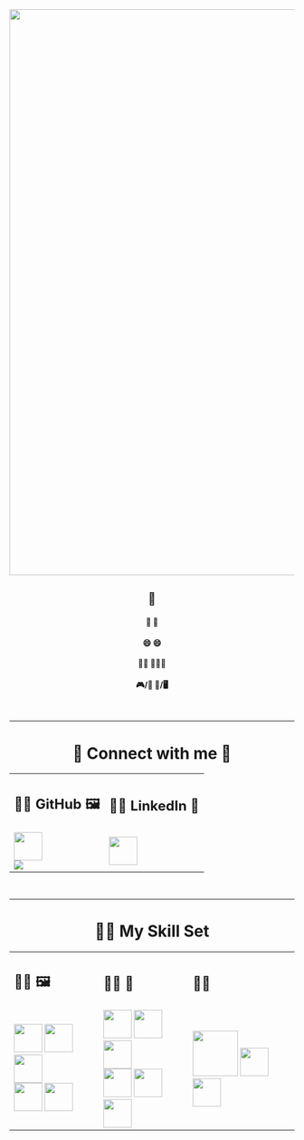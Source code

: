 <div align="center">
  <img  src="https://res.cloudinary.com/practicaldev/image/fetch/s--5SXqnWZ2--/c_imagga_scale,f_auto,fl_progressive,h_420,q_66,w_1000/https://dev-to-uploads.s3.amazonaws.com/i/2ciu6mo6r9x9zyverc10.gif" width="1000">
</div>

<h2 align="center"> 👋  </h2>
<h4 align="center">🌱  🌱</h4>
<h4 align="center"> 😄  😄</h4>
<h4 align="center"> 👨‍🎓  👨🏻‍💻 </h4>
<h4 align="center"> 🎮/👾  👾/🖥️ </h4>
<br><hr>
<h1 align="center"> 👀 Connect with me 👀</h1>


<table align="center"> 
  <tr>
    <td> <h2> 👨‍🎨 GitHub 🖼️ </h2> </td>
    <td> <h2> 👨‍🔬 LinkedIn 🧮 </h2> </td>
  </tr>
  
  <tr>
    <td> 
       <a href="https://github.com/luisserranom" >
        <img align="center" src="https://cdn-icons-png.flaticon.com/512/779/779088.png" width="50px">
        <br>
        <img align="center" src="https://img.shields.io/github/followers/luisserranom?style=social">
      </a>
    </td>
    <td>
      <a href="https://www.linkedin.com/in/luis-israel-serrano-miranda-888aa61b9/">
        <img src="https://cdn-icons-png.flaticon.com/512/174/174857.png" width="50px">
      </a>
    </td>
  </tr>
 </table>

<br><hr>
<h1 align="center" > 🤹🏻 My Skill Set </h1>
<table align="center"> 
  <tr>
    <td> <h2> 👨‍🎨 🖼️ </h2> </td>
    <td> <h2> 👨‍🔬 🧮 </h2> </td>
    <td> <h2> 🤷🏼</h2> </td>
  </tr>
  <tr>
    <td> 
      <img  src="https://cdn.iconscout.com/icon/free/png-256/react-2-458175.png" width="50px">
      <img  src="https://upload.wikimedia.org/wikipedia/commons/thumb/6/61/HTML5_logo_and_wordmark.svg/768px-HTML5_logo_and_wordmark.svg.png" width="50px">
      <img  src="https://alexandracch.github.io/portfolio/assets/img/skills-tech/css3.png" width="50px">
      <br>
      <img  src="https://upload.wikimedia.org/wikipedia/commons/thumb/b/b2/Bootstrap_logo.svg/512px-Bootstrap_logo.svg.png" width="50px">
      <img  src="https://logospng.org/download/javascript/logo-javascript-icon-1024.png" width="50px">
    </td>
    <td>
      <img  src="https://cdn-icons-png.flaticon.com/512/226/226777.png" width="50">
      <img  src="https://upload.wikimedia.org/wikipedia/commons/thumb/c/c3/Python-logo-notext.svg/1869px-Python-logo-notext.svg.png" width="50px">
      <img  src="https://www.pngkey.com/png/full/360-3603565_php-logo-png-logo-php.png" width="50px"> 
      <br>
      <img  src="https://pngimg.com/uploads/mysql/mysql_PNG11.png" width="50">
      <img  src="https://porcionesdecodigohome.files.wordpress.com/2021/01/pl-sql.png" width="50px">
      <img  src="https://miro.medium.com/max/500/1*AbiX4LwtSNozoyfypcKvEg.png" width="50px">
    </td>
    <td> 
      <img  src="https://www.freepnglogos.com/uploads/wordpress-logo-png/wordpress-logo-png-transparent-wordpress-logo-images-pluspng-6.png" width="80px">
      <img  src="https://cdn.iconscout.com/icon/free/png-256/social-285-116319.png" width="50px">
      <img  src="https://cdn-icons-png.flaticon.com/512/25/25231.png" width="50px">
    </td>
  </tr>

</table>

<!--
**crismun** is a ✨ _special_ ✨ repository because its `README.md` (this file) appears on your GitHub profile.

Here are some ideas to get you started:

- 🔭 I’m currently working on ...
- 🌱 I’m currently learning ...
- 👯 I’m looking to collaborate on ...
- 🤔 I’m looking for help with ...
- 💬 Ask me about ...
- 📫 How to reach me: ...
- 😄 Pronouns: ...
- ⚡ Fun fact: ...
-->
